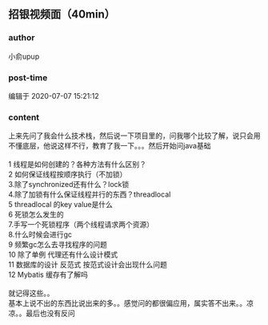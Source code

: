 ## 招银视频面（40min）
### author 
小俞upup
### post-time 

编辑于  2020-07-07 15:21:12
### content 
<div class="post-topic-des nc-post-content">
 <div>
  上来先问了我会什么技术栈，然后说一下项目里的，问我哪个比较了解，说只会用不懂底层，他说这样不行，教育了我一下。。。然后开始问java基础
 </div>
 <div>
  <br/>
 </div>
 <div>
  1 线程是如何创建的？各种方法有什么区别？
 </div>
 <div>
  2 如何保证线程按顺序执行（不加锁）
 </div>
 <div>
  3.除了synchronized还有什么？lock锁
 </div>
 <div>
  4.除了加锁有什么保证线程并行的东西？threadlocal
 </div>
 <div>
  5 threadlocal 的key value是什么
 </div>
 <div>
  6 死锁怎么发生的
 </div>
 <div>
  7.手写一个死锁程序（两个线程请求两个资源）
 </div>
 <div>
  8.什么时候会进行gc
 </div>
 <div>
  9 频繁gc怎么去寻找程序的问题
 </div>
 <div>
  10 除了单例 代理还有什么设计模式
 </div>
 <div>
  11 数据库的设计 反范式 按范式设计会出现什么问题
 </div>
 <div>
  12 Mybatis 缓存有了解吗
 </div>
 <div>
  <br/>
 </div>
 <div>
  就记得这些。。
 </div>
 <div>
  基本上说不出的东西比说出来的多。。感觉问的都很偏应用，属实答不出来。。凉凉。。最后也没有反问
 </div>
</div>
